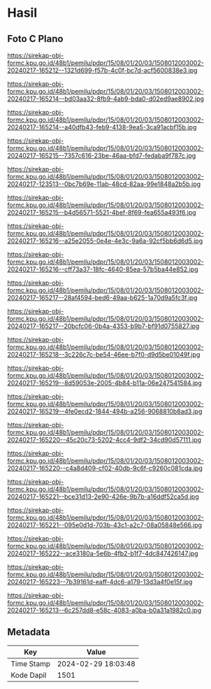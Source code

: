 # Hasil

## Foto C Plano

https://sirekap-obj-formc.kpu.go.id/48b1/pemilu/pdpr/15/08/01/20/03/1508012003002-20240217-165212--1321d699-f57b-4c0f-bc7d-acf5600838e3.jpg

https://sirekap-obj-formc.kpu.go.id/48b1/pemilu/pdpr/15/08/01/20/03/1508012003002-20240217-165214--bd03aa32-8fb9-4ab9-bda0-d02ed9ae8902.jpg

https://sirekap-obj-formc.kpu.go.id/48b1/pemilu/pdpr/15/08/01/20/03/1508012003002-20240217-165214--a40dfb43-feb9-4138-9ea5-3ca91acbf15b.jpg

https://sirekap-obj-formc.kpu.go.id/48b1/pemilu/pdpr/15/08/01/20/03/1508012003002-20240217-165215--7357c616-23be-46aa-bfd7-fedaba9f787c.jpg

https://sirekap-obj-formc.kpu.go.id/48b1/pemilu/pdpr/15/08/01/20/03/1508012003002-20240217-123513--0bc7b69e-11ab-48cd-82aa-99e1848a2b5b.jpg

https://sirekap-obj-formc.kpu.go.id/48b1/pemilu/pdpr/15/08/01/20/03/1508012003002-20240217-165215--b4d56571-5521-4bef-8f69-fea655a493f6.jpg

https://sirekap-obj-formc.kpu.go.id/48b1/pemilu/pdpr/15/08/01/20/03/1508012003002-20240217-165216--a25e2055-0e4e-4e3c-9a6a-92cf5bb6d6d5.jpg

https://sirekap-obj-formc.kpu.go.id/48b1/pemilu/pdpr/15/08/01/20/03/1508012003002-20240217-165216--cff73a37-18fc-4640-85ea-57b5ba44e852.jpg

https://sirekap-obj-formc.kpu.go.id/48b1/pemilu/pdpr/15/08/01/20/03/1508012003002-20240217-165217--28af4594-bed6-49aa-b625-1a70d9a5fc3f.jpg

https://sirekap-obj-formc.kpu.go.id/48b1/pemilu/pdpr/15/08/01/20/03/1508012003002-20240217-165217--20bcfc06-0b4a-4353-b9b7-bf91d0755827.jpg

https://sirekap-obj-formc.kpu.go.id/48b1/pemilu/pdpr/15/08/01/20/03/1508012003002-20240217-165218--3c226c7c-be54-46ee-b7f0-d9d5be01049f.jpg

https://sirekap-obj-formc.kpu.go.id/48b1/pemilu/pdpr/15/08/01/20/03/1508012003002-20240217-165219--8d59053e-2005-4b84-b11a-06e247541584.jpg

https://sirekap-obj-formc.kpu.go.id/48b1/pemilu/pdpr/15/08/01/20/03/1508012003002-20240217-165219--4fe0ecd2-1844-494b-a256-9068810b8ad3.jpg

https://sirekap-obj-formc.kpu.go.id/48b1/pemilu/pdpr/15/08/01/20/03/1508012003002-20240217-165220--45c20c73-5202-4cc4-9df2-34cd90d57111.jpg

https://sirekap-obj-formc.kpu.go.id/48b1/pemilu/pdpr/15/08/01/20/03/1508012003002-20240217-165220--c4a8d409-cf02-40db-9c6f-c9260c081cda.jpg

https://sirekap-obj-formc.kpu.go.id/48b1/pemilu/pdpr/15/08/01/20/03/1508012003002-20240217-165221--bce31d13-2e90-426e-9b7b-a16ddf52ca5d.jpg

https://sirekap-obj-formc.kpu.go.id/48b1/pemilu/pdpr/15/08/01/20/03/1508012003002-20240217-165221--095e0d1d-703b-43c1-a2c7-08a05848e566.jpg

https://sirekap-obj-formc.kpu.go.id/48b1/pemilu/pdpr/15/08/01/20/03/1508012003002-20240217-165222--ace3180a-5e6b-4fb2-b1f7-4dc847426147.jpg

https://sirekap-obj-formc.kpu.go.id/48b1/pemilu/pdpr/15/08/01/20/03/1508012003002-20240217-165223--7b39161d-eaff-4dc6-a179-13d3a4f0e15f.jpg

https://sirekap-obj-formc.kpu.go.id/48b1/pemilu/pdpr/15/08/01/20/03/1508012003002-20240217-165213--6c257dd8-e58c-4083-a0ba-b0a31a1982c0.jpg


## Metadata

| Key        | Value               |
| ---------- | ------------------- |
| Time Stamp | 2024-02-29 18:03:48 |
| Kode Dapil | 1501                |



